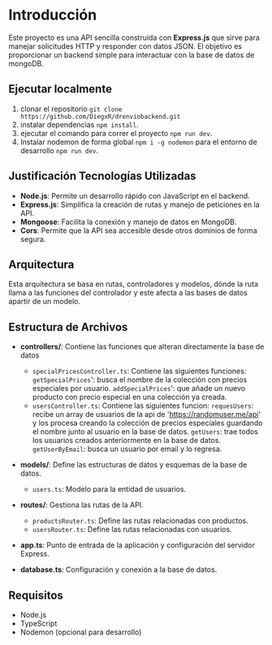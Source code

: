# Introducción

Este proyecto es una API sencilla construida con **Express.js** que sirve para manejar solicitudes HTTP y responder con datos JSON. El objetivo es proporcionar un backend simple para interactuar con la base de datos de mongoDB.

## Ejecutar localmente
1. clonar el repositorio `git clone https://github.com/DiegxR/drenviobackend.git`
2. instalar dependencias `npm install`.
3. ejecutar el comando para correr el proyecto `npm run dev`.
4. Instalar nodemon de forma global `npm i -g nodemon` para el entorno de desarrollo `npm run dev`.

## Justificación Tecnologías Utilizadas

- **Node.js**: Permite un desarrollo rápido con JavaScript en el backend.
- **Express.js**: Simplifica la creación de rutas y manejo de peticiones en la API.
- **Mongoose**: Facilita la conexión y manejo de datos en MongoDB.
- **Cors**: Permite que la API sea accesible desde otros dominios de forma segura.

## Arquitectura
Esta arquitectura se basa en rutas, controladores y modelos, dónde la ruta llama a las funciones del controlador y este afecta a las bases de datos apartir de un modelo.
## Estructura de Archivos

- **controllers/**: Contiene las funciones que alteran directamente la base de datos

  - `specialPricesController.ts`: Contiene las siguientes funciones:
    `getSpecialPrices`': busca el nombre de la colección con precios especiales por usuario.
    `addSpecialPrices`': que añade un nuevo producto con precio especial en una colección ya creada.
  - `usersController.ts`: Contiene las siguientes funcion:
  `requesUsers`: recibe un array de usuarios de la api de 'https://randomuser.me/api' y los procesa creando la colección de precios especiales guardando el nombre junto al usuario en la base de datos.
  `getUsers`: trae todos los usuarios creados anteriormente en la base de datos.
  `getUserByEmail`: busca un usuario por email y lo regresa.
    

- **models/**: Define las estructuras de datos y esquemas de la base de datos.

  - `users.ts`: Modelo para la entidad de usuarios.

- **routes/**: Gestiona las rutas de la API.

  - `productsRouter.ts`: Define las rutas relacionadas con productos.
  - `usersRouter.ts`: Define las rutas relacionadas con usuarios.

- **app.ts**: Punto de entrada de la aplicación y configuración del servidor Express.
- **database.ts**: Configuración y conexión a la base de datos.

## Requisitos

- Node.js
- TypeScript
- Nodemon (opcional para desarrollo)


